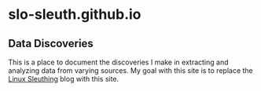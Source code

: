 # slo-sleuth.github.io

## Data Discoveries

This is a place to document the discoveries I make in extracting and analyzing data from varying sources.  My goal with this site is to replace the [Linux Sleuthing](https://linuxsleuthing.blogspot.com) blog with this site.
